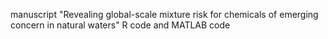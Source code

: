 manuscript "Revealing global-scale mixture risk for chemicals of emerging concern in natural waters"
R code and MATLAB code
